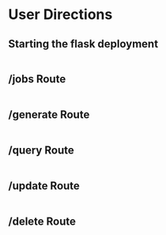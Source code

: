 # User Directions

## Starting the flask deployment

```
```

## /jobs Route

```
```

## /generate Route


```
```

## /query Route


```
```

## /update Route

```
```

## /delete Route

```
```

